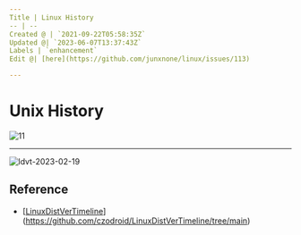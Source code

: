 ```yaml
---
Title | Linux History
-- | --
Created @ | `2021-09-22T05:58:35Z`
Updated @| `2023-06-07T13:37:43Z`
Labels | `enhancement`
Edit @| [here](https://github.com/junxnone/linux/issues/113)

---
```

# Unix History

![11](https://github.com/junxnone/tech-io/raw/master/Unix_history-simple.svg)

---

![ldvt-2023-02-19](https://github.com/junxnone/linux/assets/2216970/9706274d-bc92-4162-9120-4100aa4b2b7c)


## Reference
- [[LinuxDistVerTimeline](https://github.com/czodroid/LinuxDistVerTimeline)](https://github.com/czodroid/LinuxDistVerTimeline/tree/main)
